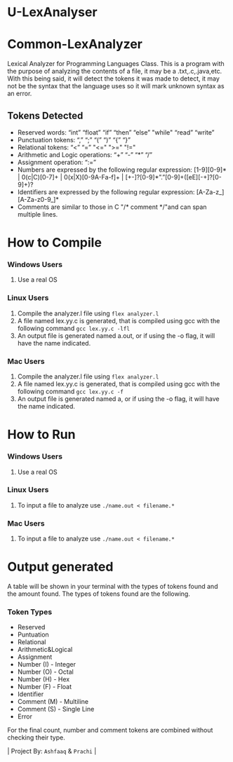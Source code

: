 # U-LexAnalyser
# Common-LexAnalyzer 
Lexical Analyzer for Programming Languages Class. This is a program with the purpose of analyzing the contents of a file, it may be a .txt,.c,.java,etc. With this being said, it will detect the tokens it was made to detect, it may not be the syntax that the language uses so it will mark unknown syntax as an error.

## Tokens Detected

* Reserved words: “int” “float” “if” “then” “else” "while" “read” “write”
* Punctuation tokens: “,” “;” “(” “)” “{” “}”
* Relational tokens: “<” “=” "<=" ">=" "!="
* Arithmetic and Logic operations: “+” “-” “*” “/”
* Assignment operation: “:=”
* Numbers are expressed by the following regular expression:
[1-9][0-9]* | 0(c|C)[0-7]+ | 0(x|X)[0-9A-Fa-f]+ | [+-]?[0-9]*”.”[0-9]+([eE][-+]?[0-9]+)?
* Identifiers are expressed by the following regular expression: [A-Za-z_][A-Za-z0-9_]*
* Comments are similar to those in C "/* comment */"and can span multiple lines.

# How to Compile
### Windows Users
1. Use a real OS

### Linux Users
1. Compile the analyzer.l file using ```flex analyzer.l```
2. A file named lex.yy.c is generated, that is compiled using gcc with the following command ```gcc lex.yy.c -lfl```
3. An output file is generated named a.out, or if using the -o flag, it will have the name indicated.

### Mac Users
1. Compile the analyzer.l file using ```flex analyzer.l```
2. A file named lex.yy.c is generated, that is compiled using gcc with the following command ```gcc lex.yy.c -f```
3. An output file is generated named a, or if using the -o flag, it will have the name indicated.

# How to Run
### Windows Users
1. Use a real OS

### Linux Users
1. To input a file to analyze use ```./name.out < filename.*```


### Mac Users
1. To input a file to analyze use ```./name.out < filename.*```

# Output generated
A table will be shown in your terminal with the types of tokens found and the amount found. The types of tokens found are the following.

### Token Types
* Reserved
* Puntuation
* Relational
* Arithmetic&Logical
* Assignment
* Number (I) - Integer
* Number (O) - Octal
* Number (H) - Hex
* Number (F) - Float
* Identifier
* Comment (M) - Multiline
* Comment (S) - Single Line
* Error

For the final count, number and comment tokens are combined without checking their type.

| Project By: ```Ashfaaq``` & ```Prachi``` |